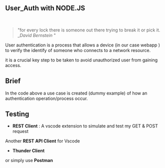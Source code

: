 ## User_Auth with NODE.JS

<br />

>"for every lock there is someone out there trying to break it or pick it. <br />
__David Bernstein_
"

User authentication is a process that allows a device (in our case webapp ) to verify the identify of someone who connects to a network resource. 

it is a crucial key step to be taken to avoid unauthorized user from gaining access.

## Brief
In the code above a use case is created (dummy example) of how an authentication operation/process occur.

## Testing
- **REST Client** : A vscode extension to simulate and test my GET & POST request 

Another **REST API Client** for Vscode

- **Thunder Client**

or simply use **Postman**



